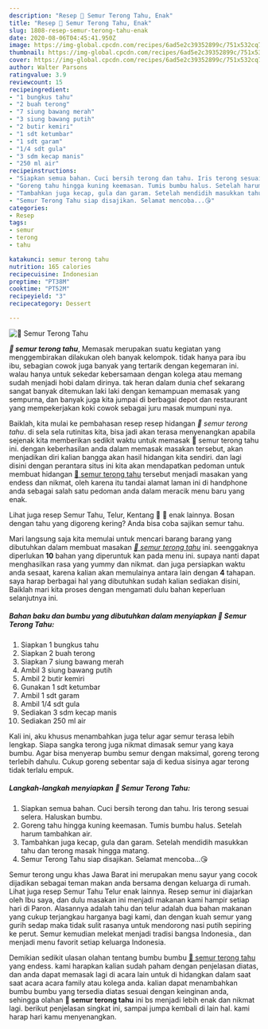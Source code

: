 ```yaml
---
description: "Resep 🌹 Semur Terong Tahu, Enak"
title: "Resep 🌹 Semur Terong Tahu, Enak"
slug: 1808-resep-semur-terong-tahu-enak
date: 2020-08-06T04:45:41.950Z
image: https://img-global.cpcdn.com/recipes/6ad5e2c39352899c/751x532cq70/🌹-semur-terong-tahu-foto-resep-utama.jpg
thumbnail: https://img-global.cpcdn.com/recipes/6ad5e2c39352899c/751x532cq70/🌹-semur-terong-tahu-foto-resep-utama.jpg
cover: https://img-global.cpcdn.com/recipes/6ad5e2c39352899c/751x532cq70/🌹-semur-terong-tahu-foto-resep-utama.jpg
author: Walter Parsons
ratingvalue: 3.9
reviewcount: 15
recipeingredient:
- "1 bungkus tahu"
- "2 buah terong"
- "7 siung bawang merah"
- "3 siung bawang putih"
- "2 butir kemiri"
- "1 sdt ketumbar"
- "1 sdt garam"
- "1/4 sdt gula"
- "3 sdm kecap manis"
- "250 ml air"
recipeinstructions:
- "Siapkan semua bahan. Cuci bersih terong dan tahu. Iris terong sesuai selera. Haluskan bumbu."
- "Goreng tahu hingga kuning keemasan. Tumis bumbu halus. Setelah harum tambahkan air."
- "Tambahkan juga kecap, gula dan garam. Setelah mendidih masukkan tahu dan terong masak hingga matang."
- "Semur Terong Tahu siap disajikan. Selamat mencoba...😘"
categories:
- Resep
tags:
- semur
- terong
- tahu

katakunci: semur terong tahu 
nutrition: 165 calories
recipecuisine: Indonesian
preptime: "PT38M"
cooktime: "PT52M"
recipeyield: "3"
recipecategory: Dessert

---
```



![🌹 Semur Terong Tahu](https://img-global.cpcdn.com/recipes/6ad5e2c39352899c/751x532cq70/🌹-semur-terong-tahu-foto-resep-utama.jpg)

<b><i>🌹 semur terong tahu</i></b>, Memasak merupakan suatu kegiatan yang menggembirakan dilakukan oleh banyak kelompok. tidak hanya para ibu ibu, sebagian cowok juga banyak yang tertarik dengan kegemaran ini. walau hanya untuk sekedar kebersamaan dengan kolega atau memang sudah menjadi hobi dalam dirinya. tak heran dalam dunia chef sekarang sangat banyak ditemukan laki laki dengan kemampuan memasak yang sempurna, dan banyak juga kita jumpai di berbagai depot dan restaurant yang mempekerjakan koki cowok sebagai juru masak mumpuni nya.

Baiklah, kita mulai ke pembahasan resep resep hidangan <i>🌹 semur terong tahu</i>. di sela sela rutinitas kita, bisa jadi akan terasa menyenangkan apabila sejenak kita memberikan sedikit waktu untuk memasak 🌹 semur terong tahu ini. dengan keberhasilan anda dalam memasak masakan tersebut, akan menjadikan diri kalian bangga akan hasil hidangan kita sendiri. dan lagi disini dengan perantara situs ini kita akan mendapatkan pedoman untuk membuat hidangan <u>🌹 semur terong tahu</u> tersebut menjadi masakan yang endess dan nikmat, oleh karena itu tandai alamat laman ini di handphone anda sebagai salah satu pedoman anda dalam meracik menu baru yang enak.

Lihat juga resep Semur Tahu, Telur, Kentang 🥚 🥔 enak lainnya. Bosan dengan tahu yang digoreng kering? Anda bisa coba sajikan semur tahu.


Mari langsung saja kita memulai untuk mencari barang barang yang dibutuhkan dalam membuat masakan <u><i>🌹 semur terong tahu</i></u> ini. seenggaknya diperlukan <b>10</b> bahan yang diperuntuk kan pada menu ini. supaya nanti dapat menghasilkan rasa yang yummy dan nikmat. dan juga persiapkan waktu anda sesaat, karena kalian akan memulainya antara lain dengan <b>4</b> tahapan. saya harap berbagai hal yang dibutuhkan sudah kalian sediakan disini, Baiklah mari kita proses dengan mengamati dulu bahan keperluan selanjutnya ini.

<!--inarticleads1-->

##### Bahan baku dan bumbu yang dibutuhkan dalam menyiapkan 🌹 Semur Terong Tahu:

1. Siapkan 1 bungkus tahu
1. Siapkan 2 buah terong
1. Siapkan 7 siung bawang merah
1. Ambil 3 siung bawang putih
1. Ambil 2 butir kemiri
1. Gunakan 1 sdt ketumbar
1. Ambil 1 sdt garam
1. Ambil 1/4 sdt gula
1. Sediakan 3 sdm kecap manis
1. Sediakan 250 ml air


Kali ini, aku khusus menambahkan juga telur agar semur terasa lebih lengkap. Siapa sangka terong juga nikmat dimasak semur yang kaya bumbu. Agar bisa menyerap bumbu semur dengan maksimal, goreng terong terlebih dahulu. Cukup goreng sebentar saja di kedua sisinya agar terong tidak terlalu empuk. 

<!--inarticleads2-->

##### Langkah-langkah menyiapkan 🌹 Semur Terong Tahu:

1. Siapkan semua bahan. Cuci bersih terong dan tahu. Iris terong sesuai selera. Haluskan bumbu.
1. Goreng tahu hingga kuning keemasan. Tumis bumbu halus. Setelah harum tambahkan air.
1. Tambahkan juga kecap, gula dan garam. Setelah mendidih masukkan tahu dan terong masak hingga matang.
1. Semur Terong Tahu siap disajikan. Selamat mencoba...😘


Semur terong ungu khas Jawa Barat ini merupakan menu sayur yang cocok dijadikan sebagai teman makan anda bersama dengan keluarga di rumah. Lihat juga resep Semur Tahu Telur enak lainnya. Resep semur ini diajarkan oleh Ibu saya, dan dulu masakan ini menjadi makanan kami hampir setiap hari di Paron. Alasannya adalah tahu dan telur adalah dua bahan makanan yang cukup terjangkau harganya bagi kami, dan dengan kuah semur yang gurih sedap maka tidak sulit rasanya untuk mendorong nasi putih sepiring ke perut. Semur kemudian melekat menjadi tradisi bangsa Indonesia., dan menjadi menu favorit setiap keluarga Indonesia. 

Demikian sedikit ulasan olahan tentang bumbu bumbu <u>🌹 semur terong tahu</u> yang endess. kami harapkan kalian sudah paham dengan penjelasan diatas, dan anda dapat memasak lagi di acara lain untuk di hidangkan dalam saat saat acara acara family atau kolega anda. kalian dapat menambahkan bumbu bumbu yang tersedia diatas sesuai dengan keinginan anda, sehingga olahan <b>🌹 semur terong tahu</b> ini bs menjadi lebih enak dan nikmat lagi. berikut penjelasan singkat ini, sampai jumpa kembali di lain hal. kami harap hari kamu menyenangkan.
